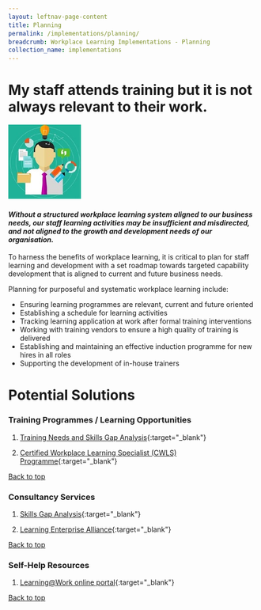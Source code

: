 ```yaml
---
layout: leftnav-page-content
title: Planning
permalink: /implementations/planning/
breadcrumb: Workplace Learning Implementations - Planning
collection_name: implementations
---
```




# **My staff attends training but it is not always relevant to their work.**

<div class="col is-half-desktop is-half-tablet">
			<a href="/implementations/training-needs-analysis"><img src="/images/tna.jpg" alt="tna"></a>
		</div>
		
#### *Without a structured workplace learning system aligned to our business needs, our staff learning activities may be insufficient and misdirected, and not aligned to the growth and development needs of our organisation.* 

To harness the benefits of workplace learning, it is critical to plan for staff learning and development with a set roadmap towards targeted capability development that is aligned to current and future business needs. 

Planning for purposeful and systematic workplace learning include:

- Ensuring learning programmes are relevant, current and future oriented
- Establishing a schedule for learning activities
- Tracking learning application at work after formal training interventions
- Working with training vendors to ensure a high quality of training is delivered
- Establishing and maintaining an effective induction programme for new hires in all roles
- Supporting the development of in-house trainers



# **Potential Solutions**

### Training Programmes / Learning Opportunities
1. [Training Needs and Skills Gap Analysis](https://www.nyp.edu.sg/lifelong-learning/national-centre-of-excellence-for-workplace-learning-nace/courses-training.html){:target="_blank"}

2. [Certified Workplace Learning Specialist (CWLS) Programme](https://www.ial.edu.sg/learn-at-ial/ial-programmes/certificate/certified-workplace-learning-specialist-cwls.html){:target="_blank"}


[Back to top](#top)



### Consultancy Services
1. [Skills Gap Analysis](https://www.nyp.edu.sg/lifelong-learning/national-centre-of-excellence-for-workplace-learning-nace/services.html){:target="_blank"}

2. [Learning Enterprise Alliance](https://www.ial.edu.sg/start-enterprise-transformation/learning-enterprise-alliance.html){:target="_blank"}

[Back to top](#top)



### Self-Help Resources
1. [Learning@Work online portal](https://learningatwork.ial.edu.sg/){:target="_blank"}

[Back to top](#top)
